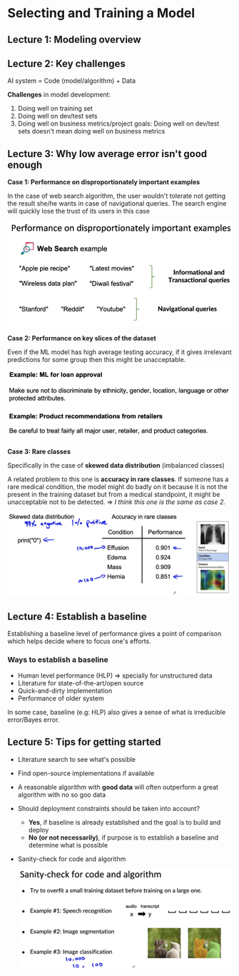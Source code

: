 # Selecting and Training a Model

## Lecture 1: Modeling overview

## Lecture 2: Key challenges

AI system = Code (model/algorithm) + Data

**Challenges** in model development:

1. Doing well on training set
2. Doing well on dev/test sets
3. Doing well on business metrics/project goals: Doing well on dev/test sets doesn't mean doing well on business metrics

## Lecture 3: Why low average error isn't good enough

**Case 1: Performance on disproportionately important examples**

In the case of web search algorithm, the user wouldn't tolerate not getting the result she/he wants in case of navigational queries. The search engine will quickly lose the trust of its users in this case

![image-20210701173605599](../_assets/C1W2/image-20210701173605599.png)

**Case 2: Performance on key slices of the dataset**

Even if the ML model has high average testing accuracy, if it gives irrelevant predictions for some group then this might be unacceptable.

![image-20210701173940814](../_assets/C1W2/image-20210701173940814.png)

**Case 3: Rare classes**

Specifically in the case of **skewed data distribution** (imbalanced classes)

A related problem to this one is **accuracy in rare classes**. If someone has a rare medical condition, the model might do badly on it because it is not the present in the training dataset but from a medical standpoint, it might be unacceptable not to be detected. => *I think this one is the same as case 2.*

![image-20210701174410856](../_assets/C1W2/image-20210701174410856.png)

## Lecture 4: Establish a baseline

Establishing a baseline level of performance gives a point of comparison which helps decide where to focus one's efforts.

### Ways to establish a baseline

- Human level performance (HLP) => specially for unstructured data
- Literature for state-of-the-art/open source
- Quick-and-dirty implementation
- Performance of older system

In some case, baseline (e.g: HLP) also gives a sense of what is irreducible error/Bayes error.

## Lecture 5: Tips for getting started

- Literature search to see what's possible

- Find open-source implementations if available

- A reasonable algorithm with **good data** will often outperform a great algorithm with no so goo data

- Should deployment constraints should be taken into account? 

  - **Yes**, if baseline is already established and the goal is to build and deploy
  - **No (or not necessarily)**, if purpose is to establish a baseline and determine what is possible

- Sanity-check for code and algorithm

  ![image-20210701193102668](../_assets/C1W2/image-20210701193102668.png)


